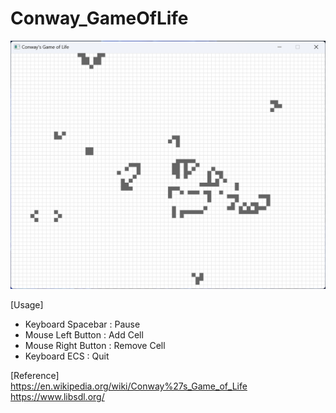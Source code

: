 # Conway_GameOfLife  

![img](doc/Conway_GameOfLife.png)

[Usage]  
- Keyboard Spacebar : Pause  
- Mouse Left Button : Add Cell  
- Mouse Right Button : Remove Cell  
- Keyboard ECS : Quit  

[Reference]  
https://en.wikipedia.org/wiki/Conway%27s_Game_of_Life  
https://www.libsdl.org/  
